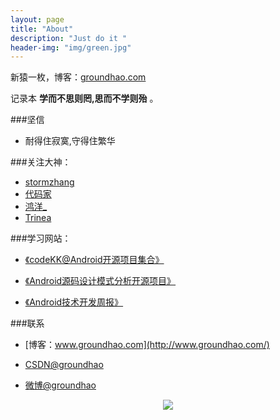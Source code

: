 ```yaml
---
layout: page
title: "About"
description: "Just do it "
header-img: "img/green.jpg"
---
```



新猿一枚，博客：[groundhao.com](http://groundhao.com/)


记录本 **学而不思则罔,思而不学则殆** 。

###坚信


- 耐得住寂寞,守得住繁华


###关注大神：


- [stormzhang](http://stormzhang.com/)
- [代码家](http://blog.daimajia.com/)
- [鸿洋_](http://blog.csdn.net/lmj623565791?viewmode=contents)
- [Trinea](http://www.trinea.cn/)




###学习网站：

- [《codeKK@Android开源项目集合》](http://p.codekk.com/)

- [《Android源码设计模式分析开源项目》](https://github.com/simple-android-framework-exchange/android_design_patterns_analysis/)

- [《Android技术开发周报》](http://www.androidweekly.cn/)


###联系

- [博客：www.groundhao.com](http://www.groundhao.com/)

- [CSDN@groundhao](http://blog.csdn.net/data_hlk/)

- [微博@groundhao](http://weibo.com/623407344/)



<center>
    <p><img src="http://www.feizl.com/upload2007/2012_02/120212012716082.jpg" align="center"></p>
</center>






